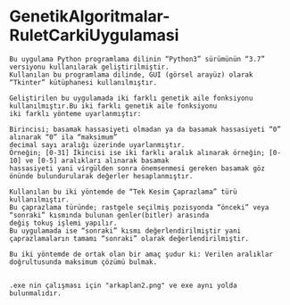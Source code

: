 # GenetikAlgoritmalar-RuletCarkiUygulamasi

	Bu uygulama Python programlama dilinin “Python3” sürümünün “3.7” versiyonu kullanılarak geliştirilmiştir. 
	Kullanılan bu programlama dilinde, GUI (görsel arayüz) olarak “Tkinter” kütüphanesi kullanılmıştır.
	
	Geliştirilen bu uygulamada iki farklı genetik aile fonksiyonu kullanılmıştır.Bu iki farklı genetik aile fonksiyonu 
	iki farklı yönteme uyarlanmıştır:
	
	Birincisi; basamak hassasiyeti olmadan ya da basamak hassasiyeti “0” alınarak “0” ila “maksimum” 
	decimal sayı aralığı üzerinde uyarlanmıştır.
	Örneğin; [0-31] İkincisi ise iki farklı aralık alınarak örneğin; [0-10] ve [0-5] aralıkları alınarak basamak 
	hassasiyeti yani virgülden sonra önemsenmesi gereken basamak göz önünde bulundurularak değerler hesaplanmıştır.

	Kullanılan bu iki yöntemde de “Tek Kesim Çaprazlama” türü kullanılmıştır. 
	Bu çaprazlama türünde; rastgele seçilmiş pozisyonda “önceki” veya “sonraki” kısmında bulunan genler(bitler) arasında
	değiş tokuş işlemi yapılır. 
	Bu uygulamada ise “sonraki” kısmı değerlendirilmiştir yani çaprazlamaların tamamı “sonraki” olarak değerlendirilmiştir.

	Bu iki yöntemde de ortak olan bir amaç şudur ki: Verilen aralıklar doğrultusunda maksimum çözümü bulmak.
	
	
	.exe nin çalışması için "arkaplan2.png" ve exe aynı yolda bulunmalıdır.
	
	
	
	
